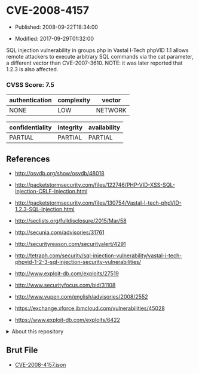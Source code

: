 # CVE-2008-4157

- Published: 2008-09-22T18:34:00

- Modified: 2017-09-29T01:32:00

SQL injection vulnerability in groups.php in Vastal I-Tech phpVID 1.1 allows remote attackers to execute arbitrary SQL commands via the cat parameter, a different vector than CVE-2007-3610.  NOTE: it was later reported that 1.2.3 is also affected.

### CVSS Score: **7.5**

| authentication | complexity | vector |
| --- | --- | --- |
| NONE | LOW | NETWORK |

| confidentiality | integrity | availability |
| --- | --- | --- |
| PARTIAL | PARTIAL | PARTIAL |

## References

* http://osvdb.org/show/osvdb/48018

* http://packetstormsecurity.com/files/122746/PHP-VID-XSS-SQL-Injection-CRLF-Injection.html

* http://packetstormsecurity.com/files/130754/Vastal-I-tech-phpVID-1.2.3-SQL-Injection.html

* http://seclists.org/fulldisclosure/2015/Mar/58

* http://secunia.com/advisories/31761

* http://securityreason.com/securityalert/4291

* http://tetraph.com/security/sql-injection-vulnerability/vastal-i-tech-phpvid-1-2-3-sql-injection-security-vulnerabilities/

* http://www.exploit-db.com/exploits/27519

* http://www.securityfocus.com/bid/31108

* http://www.vupen.com/english/advisories/2008/2552

* https://exchange.xforce.ibmcloud.com/vulnerabilities/45028

* https://www.exploit-db.com/exploits/6422

<details>
<summary>About this repository</summary> 

  This repository is part of the project [Live Hack CVE](https://github.com/Live-Hack-CVE). Main website can be found [www.live-hack.org](https://www.live-hack.org) 
  
  Made by [Sn0wAlice](https://github.com/Sn0wAlice) for the people that care about security and need to have a feed of the latest CVEs. Hope you enjoy it, don't forget to star the repo and follow me on [Twitter](https://twitter.com/Sn0wAlice) and [Github](https://github.com/Sn0wAlice). And that is my [personnal website](https://www.alice-snow.me/)

  - [Home Page](https://github.com/Live-Hack-CVE)
  - [Framework](https://github.com/Live-Hack-CVE/cve-framework)
  - [CVE database](https://github.com/Live-Hack-CVE/full_database)
  - [Changelog](https://github.com/Live-Hack-CVE/Changelog)
</details>

## Brut File

* [CVE-2008-4157.json](https://raw.githubusercontent.com/Live-Hack-CVE/full_database/main/cves/2008/CVE-2008-4157.json)

